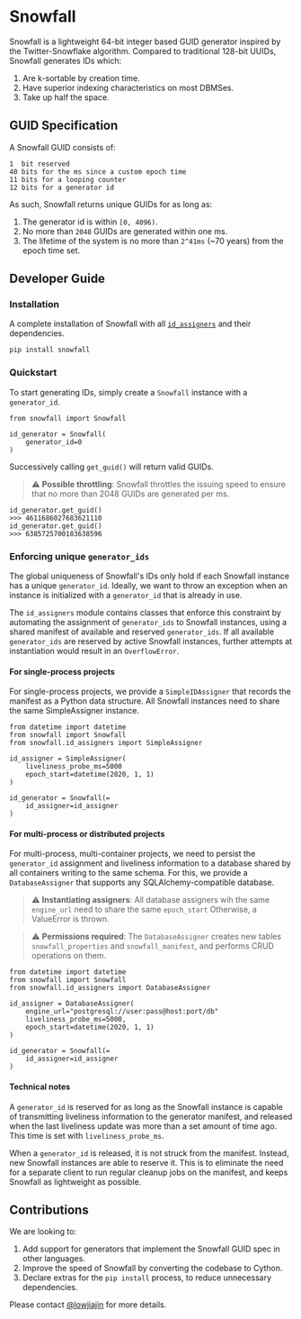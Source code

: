 # Snowfall
Snowfall is a lightweight 64-bit integer based GUID generator inspired by the Twitter-Snowflake algorithm. Compared to traditional 128-bit UUIDs, Snowfall generates IDs which:
1. Are k-sortable by creation time.
2. Have superior indexing characteristics on most DBMSes.
3. Take up half the space.

## GUID Specification
A Snowfall GUID consists of:
```
1  bit reserved
40 bits for the ms since a custom epoch time
11 bits for a looping counter
12 bits for a generator id
```

As such, Snowfall returns unique GUIDs for as long as:
1. The generator id is within `[0, 4096)`.
2. No more than `2048` GUIDs are generated within one ms.
3. The lifetime of the system is no more than `2^41ms` (~70 years) from the epoch time set.

## Developer Guide
### Installation
A complete installation of Snowfall with all [`id_assigners`](#enforcing-unique-generator_ids) and their dependencies.
```
pip install snowfall
```

### Quickstart
To start generating IDs, simply create a `Snowfall` instance with a `generator_id`.
```
from snowfall import Snowfall

id_generator = Snowfall(
    generator_id=0
)
```
Successively calling `get_guid()` will return valid GUIDs. 

> :warning: **Possible throttling**: Snowfall throttles the issuing speed to ensure that no more than 2048 GUIDs are generated per ms.

```
id_generator.get_guid()
>>> 4611686027683621110
id_generator.get_guid()
>>> 6385725700183638596
```

### Enforcing unique `generator_ids`
The global uniqueness of Snowfall's IDs only hold if each Snowfall instance has a unique `generator_id`. Ideally, we want to throw an exception when an instance is initialized with a `generator_id` that is already in use. 

The `id_assigners` module contains classes that enforce this constraint by automating the assignment of `generator_ids` to Snowfall instances, using a shared manifest of available and reserved `generator_ids`. If all available `generator_ids` are reserved by active Snowfall instances, further attempts at instantiation would result in an `OverflowError`.

#### For single-process projects
For single-process projects, we provide a `SimpleIDAssigner` that records the manifest as a Python data structure. All Snowfall instances need to share the same SimpleAssigner instance.
```
from datetime import datetime
from snowfall import Snowfall
from snowfall.id_assigners import SimpleAssigner

id_assigner = SimpleAssigner(
    liveliness_probe_ms=5000
    epoch_start=datetime(2020, 1, 1)
)

id_generator = Snowfall(=
    id_assigner=id_assigner
)
```

#### For multi-process or distributed projects
For multi-process, multi-container projects, we need to persist the `generator_id` assignment and liveliness information to a database shared by all containers writing to the same schema. For this, we provide a `DatabaseAssigner` that supports any SQLAlchemy-compatible database.

> :warning: **Instantiating assigners**: All database assigners wih the same `engine_url` need to share the same `epoch_start` Otherwise, a ValueError is thrown.

> :warning: **Permissions required**: The `DatabaseAssigner` creates new tables `snowfall_properties` and `snowfall_manifest`, and performs CRUD operations on them.

```
from datetime import datetime
from snowfall import Snowfall
from snowfall.id_assigners import DatabaseAssigner

id_assigner = DatabaseAssigner(
    engine_url="postgresql://user:pass@host:port/db"
    liveliness_probe_ms=5000,
    epoch_start=datetime(2020, 1, 1)
)

id_generator = Snowfall(=
    id_assigner=id_assigner
)
```

#### Technical notes
A `generator_id` is reserved for as long as the Snowfall instance is capable of transmitting liveliness information to the generator manifest, and released when the last liveliness update was more than a set amount of time ago. This time is set with `liveliness_probe_ms`.

When a `generator_id` is released, it is not struck from the manifest. Instead, new Snowfall instances are able to reserve it. This is to eliminate the need for a separate client to run regular cleanup jobs on the manifest, and keeps Snowfall as lightweight as possible.

## Contributions
We are looking to:
1) Add support for generators that implement the Snowfall GUID spec in other languages.
2) Improve the speed of Snowfall by converting the codebase to Cython.
3) Declare extras for the `pip install` process, to reduce unnecessary dependencies.

Please contact [@lowjiajin](https://github.com/lowjiajin) for more details.
